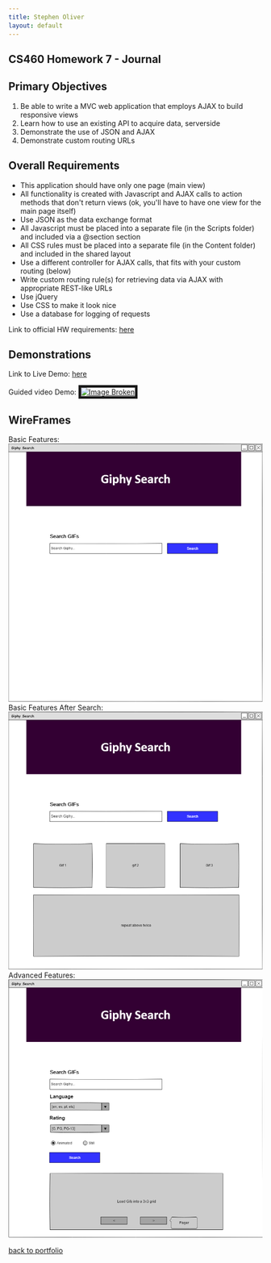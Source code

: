 ```yaml
---
title: Stephen Oliver
layout: default
---
```

## CS460 Homework 7 - Journal

## Primary Objectives

1. Be able to write a MVC web application that employs AJAX to build responsive views
2. Learn how to use an existing API to acquire data, serverside
3. Demonstrate the use of JSON and AJAX
4. Demonstrate custom routing URLs

## Overall Requirements

* This application should have only one page (main view)
* All functionality is created with Javascript and AJAX calls to action methods that don't return views (ok, you'll have to have one view for the main page itself)
* Use JSON as the data exchange format
* All Javascript must be placed into a separate file (in the Scripts folder) and included via a @section section
* All CSS rules must be placed into a separate file (in the Content folder) and included in the shared layout
* Use a different controller for AJAX calls, that fits with your custom routing (below)
* Write custom routing rule(s) for retrieving data via AJAX with appropriate REST-like URLs
* Use jQuery
* Use CSS to make it look nice
* Use a database for logging of requests

Link to official HW requirements: [here](http://www.wou.edu/~morses/classes/cs46x/assignments/HW7.html)

## Demonstrations
Link to Live Demo: [here](http://stephenolivercs460hw7.azurewebsites.net/)

Guided video Demo:
<a href="" target="_blank"><img src="" 
alt="Image Broken" width="240" height="180" border="5" /></a>

## WireFrames
Basic Features:<br />
![BF-WireFrame](Assets/before_search.png) <br />
Basic Features After Search:<br />
![BF-WireFrame 2](Assets/after_search.png) <br />
Advanced Features:<br />
![AF-WireFrame](Assets/morefeatures.png) <br />

[back to portfolio](https://skoliver89.github.io)